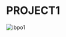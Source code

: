 # PROJECT1

![ibpo1](https://user-images.githubusercontent.com/88339203/130237139-dc785e98-029b-418c-a556-0d4ce12c5fd6.jpeg)
